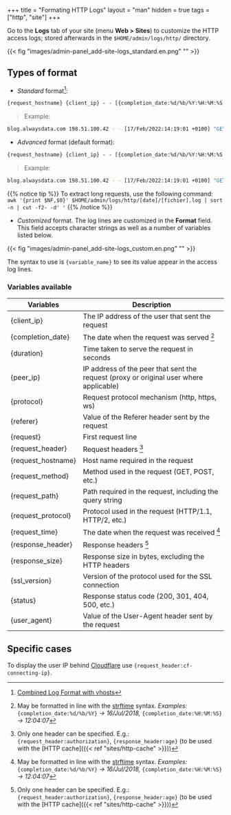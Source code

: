 +++
title = "Formating HTTP Logs"
layout = "man"
hidden = true
tags = ["http", "site"]
+++

Go to the **Logs** tab of your site (menu **Web > Sites**) to customize the HTTP access logs; stored afterwards in the `$HOME/admin/logs/http/` directory.

{{< fig "images/admin-panel_add-site-logs_standard.en.png" "" >}}

## Types of format

- *Standard* format[^1]:
```txt
{request_hostname} {client_ip} - - [{completion_date:%d/%b/%Y:%H:%M:%S %z}] "{request}" {status} {response_size} "{referer}" "{user_agent}"
```

> Example:
```sh
blog.alwaysdata.com 198.51.100.42 - - [17/Feb/2022:14:19:01 +0100] "GET /2022/02/01/2022-au-rapport/ HTTP/2.0" 200 16634 "https://blog.alwaysdata.com/" "Mozilla/5.0 (X11; Ubuntu; Linux x86_64; rv:96.0) Gecko/20100101 Firefox/96.0"
```

- *Advanced* format (default format):
```txt
{request_hostname} {client_ip} - - [{completion_date:%d/%b/%Y:%H:%M:%S %z}] "{request}" {status} {response_size} "{referer}" "{user_agent}" {protocol} {duration}
```

> Example:
```sh
blog.alwaysdata.com 198.51.100.42 - - [17/Feb/2022:14:19:01 +0100] "GET /2022/02/01/2022-au-rapport/ HTTP/2.0" 200 16634 "https://blog.alwaysdata.com/" "Mozilla/5.0 (X11; Ubuntu; Linux x86_64; rv:96.0) Gecko/20100101 Firefox/96.0" https 0.128109
```

{{% notice tip %}}
To extract long requests, use the following command: `awk '{print $NF,$0}' $HOME/admin/logs/http/[date]/[fichier].log | sort -n | cut -f2- -d' '`
{{% /notice %}}


- *Customized* format. The log lines are customized in the **Format** field. This field accepts character strings as well as a number of variables listed below.

{{< fig "images/admin-panel_add-site-logs_custom.en.png" "" >}}

The syntax to use is `{variable_name}` to see its value appear in the access log lines.

### Variables available

| Variables          | Description                                                                              |
| ------------------ | ---------------------------------------------------------------------------------------- |
| {client_ip}        | The IP address of the user that sent the request                                         |
| {completion_date}  | The date when the request was served [^2]                                                |
| {duration}         | Time taken to serve the request in seconds                                               |
| {peer_ip}          | IP address of the peer that sent the request (proxy or original user where applicable)   |
| {protocol}         | Request protocol mechanism (http, https, ws)                                             |
| {referer}          | Value of the Referer header sent by the request                                          |
| {request}          | First request line                                                                       |
| {request_header}   | Request headers [^3]                                                                     |
| {request_hostname} | Host name required in the request                                                        |
| {request_method}   | Method used in the request (GET, POST, etc.)                                             |
| {request_path}     | Path required in the request, including the query string                                 |
| {request_protocol} | Protocol used in the request (HTTP/1.1, HTTP/2, etc.)                                    |
| {request_time}     | The date when the request was received [^2]                                              |
| {response_header}  | Response headers [^3]                                                                    |
| {response_size}    | Response size in bytes, excluding the HTTP headers                                       |
| {ssl_version}      | Version of the protocol used for the SSL connection                                      |
| {status}           | Response status code (200, 301, 404, 500, etc.)                                          |
| {user_agent}       | Value of the User-Agent header sent by the request                                       |

## Specific cases

To display the user IP behind [Cloudflare](https://support.cloudflare.com/hc/en-us/articles/200170986-How-does-Cloudflare-handle-HTTP-Request-headers-) use `{request_header:cf-connecting-ip}`.
 
[^1]: [Combined Log Format with vhosts](https://httpd.apache.org/docs/2.4/logs.html)
[^2]: May be formatted in line with the [strftime](https://docs.python.org/3.6/library/datetime.html?highlight=strftime#strftime-strptime-behavior) syntax. *Examples:* `{completion_date:%d/%b/%Y}` *→ 16/Jul/2018,* `{completion_date:%H:%M:%S}` *→ 12:04:07*
[^3]: Only one header can be specified. E.g.: `{request_header:authorization}`, `{response_header:age}` (to be used with the [HTTP cache]({{< ref "sites/http-cache" >}}))
